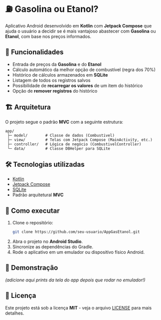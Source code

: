 # ⛽ Gasolina ou Etanol?

Aplicativo Android desenvolvido em **Kotlin** com **Jetpack Compose** que ajuda o usuário a decidir se é mais vantajoso abastecer com **Gasolina** ou **Etanol**, com base nos preços informados.

## 📱 Funcionalidades

- Entrada de preços da **Gasolina** e do **Etanol**
- Cálculo automático da melhor opção de combustível (regra dos 70%)
- Histórico de cálculos armazenados em **SQLite**
- Listagem de todos os registros salvos
- Possibilidade de **recarregar os valores** de um item do histórico
- Opção de **remover registros** do histórico

## 🏗️ Arquitetura

O projeto segue o padrão **MVC** com a seguinte estrutura:

```
app/
 ├─ model/        # Classe de dados (Combustivel)
 ├─ view/         # Telas com Jetpack Compose (MainActivity, etc.)
 ├─ controller/   # Lógica de negócio (CombustivelController)
 └─ data/         # Classe DBHelper para SQLite
```

## 🛠️ Tecnologias utilizadas

- [Kotlin](https://kotlinlang.org/)
- [Jetpack Compose](https://developer.android.com/jetpack/compose)
- [SQLite](https://developer.android.com/training/data-storage/sqlite)
- Padrão arquitetural **MVC**

## 🚀 Como executar

1. Clone o repositório:
   ```bash
   git clone https://github.com/seu-usuario/AppGasEtanol.git
   ```
2. Abra o projeto no **Android Studio**.
3. Sincronize as dependências do Gradle.
4. Rode o aplicativo em um emulador ou dispositivo físico Android.

## 📸 Demonstração

*(adicione aqui prints da tela do app depois que rodar no emulador!)*

## 📄 Licença

Este projeto está sob a licença **MIT** - veja o arquivo [LICENSE](LICENSE) para mais detalhes.
